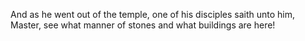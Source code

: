 And as he went out of the temple, one of his disciples saith unto him, Master, see what manner of stones and what buildings are here!
